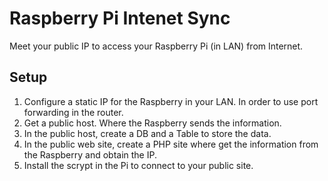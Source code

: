 # Raspberry Pi Intenet Sync

Meet your public IP to access your Raspberry Pi (in LAN) from Internet.

## Setup

1. Configure a static IP for the Raspberry in your LAN. In order to use port forwarding in the router.
2. Get a public host. Where the Raspberry sends the information.
3. In the public host, create a DB and a Table to store the data.
4. In the public web site, create a PHP site where get the information from the Raspberry and obtain the IP.
5. Install the scrypt in the Pi to connect to your public site.
